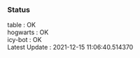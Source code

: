 ### Status


table : OK  
hogwarts : OK  
icy-bot : OK  
Latest Update : 2021-12-15 11:06:40.514370
